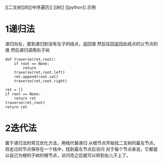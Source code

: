 [[二叉树]]的[[中序遍历]] [[树]]
[[python]] 示例

# 1递归法
递归向左，直到递归到没有左子的结点，返回值
然后往回返回此结点的父节点的值
然后递归调用右子树
```
def traverse(ret,root):
	if root == None:
		return
	traverse(ret,root.left)
	ret.append(root.val)
	traverse(ret,root.right)

ret = []
if root == None:
	return ret
traverse(ret,root)
return ret

```

# 2迭代法
属于递归法的常见优化方法，用栈代替递归
从根节点开始找二叉树的最左节点，将走过的节点保存在一个栈中，找到最左节点后访问
对于每个节点来说，它都是以自己为根的子树的根节点，访问完之后就可以转到右儿子上了。



